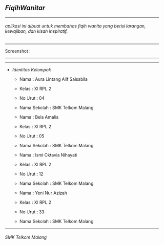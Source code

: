 ## *__FiqihWanitar__*
-------------------------------------------------------
###### aplikasi ini dibuat untuk membahas fiqih wanita yang berisi larangan, kewajiban, dan kisah inspiratif.
-------------------------------------------------------

Screenshot :

-------------------------------------------------------


-------------------------------------------------------

* *Identitas Kelompok* 

  
  * Nama          : Aura Lintang Alif Salsabila
  * Kelas         : XI RPL 2
  * No Urut       : 04
  * Nama Sekolah  : SMK Telkom Malang
  
  
  * Nama          : Bela Amalia
  * Kelas         : XI RPL 2
  * No Urut       : 05
  * Nama Sekolah  : SMK Telkom Malang
  

   
  * Nama          : Ismi Oktavia Nihayati 
  * Kelas         : XI RPL 2
  * No Urut       : 12
  * Nama Sekolah  : SMK Telkom Malang
  
    
  * Nama          : Yeni Nur Azizah
  * Kelas         : XI RPL 2
  * No Urut       : 33
  * Nama Sekolah  : SMK Telkom Malang
  
-------------------------------------------------------

###### *SMK Telkom Malang*

